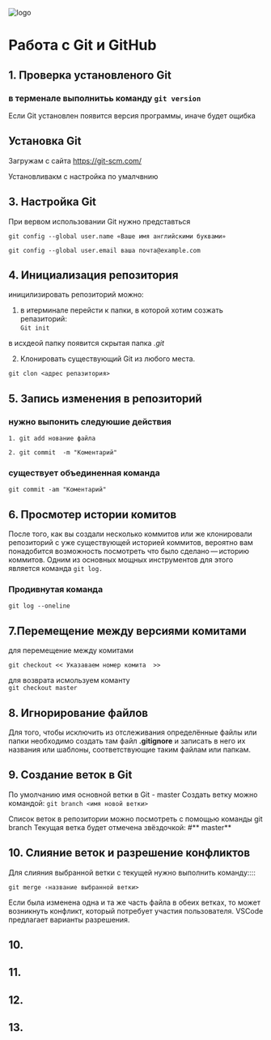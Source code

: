 ![logo](Git-Logo-1788C.png)
# Работа c Git и GitHub

## 1. Проверка установленого Git 
### в терменале выполнитьь команду `git version`

Если Git установлен появится версия программы, иначе будет ощибка


## Установка Git 

Загружам с сайта https://git-scm.com/

Установливакм с настройка по умалчвнию 

## 3. Настройка Git 

При вервом использовании Git нужно представться 
```
git config --global user.name «Ваше имя английскими буквами»

git config --global user.email ваша почта@example.com
```


## 4. Инициализация репозитория
иницилизировать репозиторий можно:
1. в итерминале перейсти к папки, в которой хотим созжать репазиторий:  
`Git init`

в исхдеой папку появится скрытая папка *.git* 

2. Клонировать существующий Git из любого места.

`git clon <адрес репазитория>`

## 5. Запись изменения в репозиторий 

### нужно выпонить следуюшие действия 

```1. git add нование файла```

```2. git commit  -m "Коментарий"```

### существует объединенная команда

```git commit -am "Коментарий"```

## 6. Просмотер истории комитов

После того, как вы создали несколько коммитов или же клонировали репозиторий с уже существующей историей коммитов, вероятно вам понадобится возможность посмотреть что было сделано — историю коммитов. Одним из основных мощных инструментов для этого является команда ```git log.```

### **Продивнутая команда** 

 ```git log --oneline```

## 7.Перемещение между  версиями комитами 

для перемещение между комитами 

```git checkout << Указаваем номер комита  >>```

для возврата исмользуем команту  
```git checkout master```

## 8. Игнорирование файлов
Для того, чтобы исключить из отслеживания определённые файлы или папки необходимо создать там файл **.gitignore** и записать в него их названия или шаблоны, соответствующие таким файлам или папкам.

## 9. Создание веток в Git
По умолчанию имя основной ветки в Git - master
Создать ветку можно командой:
``git branch <имя новой ветки>``

Список веток в репозитории можно посмотреть с помощью команды git branch
Текущая ветка будет отмечена звёздочкой:
#**
master**

## 10. Слияние веток и разрешение конфликтов

Для слияния выбранной ветки с текущей нужно выполнить команду::::
```
git merge ‹название выбранной ветки>
```
Если была изменена одна и та же часть файла в обеих ветках, то может возникнуть конфликт, который потребует участия пользователя.
VSCode предлагает варианты разрешения.

## 10.

## 11.

## 12. 

## 13. 